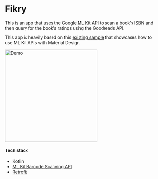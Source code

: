 # Fikry

This is an app that uses the [Google ML Kit API](https://developers.google.com/ml-kit) to scan a book's ISBN
and then query for the book's ratings using the [Goodreads](www.goodreads.com) API.  

This app is heavily based on this [existing sample](https://github.com/firebase/mlkit-material-android) that 
showcases how to use ML Kit APIs with Material Design.

<img src="fikry_demo.gif" alt="Demo" title="Demo" width="300" />


#### Tech stack
- Kotlin
- [ML Kit Barcode Scanning API](https://firebase.google.com/docs/ml-kit/read-barcodes)
- [Retrofit](https://github.com/square/retrofit)
